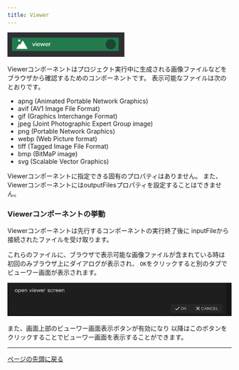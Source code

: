 ```yaml
---
title: Viewer
---
```


![img](./img/viewer.png "viewer")

Viewerコンポーネントはプロジェクト実行中に生成される画像ファイルなどを
ブラウザから確認するためのコンポーネントです。
表示可能なファイルは次のとおりです。

- apng (Animated Portable Network Graphics)
- avif (AV1 Image File Format)
- gif (Graphics Interchange Format)
- jpeg (Joint Photographic Expert Group image)
- png (Portable Network Graphics)
- webp (Web Picture format)
- tiff (Tagged Image File Format)
- bmp (BitMaP image)
- svg (Scalable Vector Graphics)

Viewerコンポーネントに指定できる固有のプロパティはありません。
また、ViewerコンポーネントにはoutputFilesプロパティを設定することはできません。

### Viewerコンポーネントの挙動
Viewerコンポーネントは先行するコンポーネントの実行終了後に
inputFileから接続されたファイルを受け取ります。

これらのファイルに、ブラウザで表示可能な画像ファイルが含まれている時は
初回のみブラウザ上にダイアログが表示され、
`OK`をクリックすると別のタブでビューワー画面が表示されます。

![img](./img/viewer_dialog.png "viewer_dialog")

また、画面上部のビューワー画面表示ボタンが有効になり
以降はこのボタンをクリックすることでビューワー画面を表示することができます。

--------
[ページの先頭に戻る](#コンポーネントの詳細)
